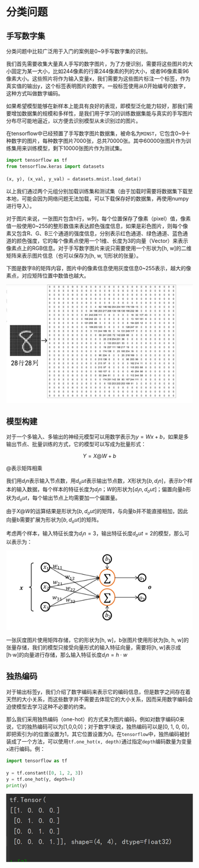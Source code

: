 # 分类问题

## 手写数字集

分类问题中比较广泛用于入门的案例是0~9手写数字集的识别。

我们首先需要收集大量真人手写的数字图片，为了方便识别，需要将这些图片的大小固定为某一大小，比如244像素的行乘244像素的列的大小，或者96像素乘96像素大小。这些照片将作为输入变量x，我们需要为这些图片标注一个标签，作为真实值的输出y，这个标签表明图片的数字。一般标签使用从0开始编号的数字，这种方式叫做数字编码。

如果希望模型能够在新样本上能具有良好的表现，即模型泛化能力较好，那我们需要增加数据集的规模和多样性，是我们用于学习的训练数据集能与真实的手写图片分布尽可能地逼近，以方便去识别模型从未识别过的图片。

在tensorflow中已经预置了手写数字图片数据集，被命名为`MINST`，它包含0~9十种数字的图片，每种数字图片7000张，总共70000张。其中60000张图片作为训练集用来训练模型，剩下10000张图片作为测试集。

```python
import tensorflow as tf
from tensorflow.keras import datasets

(x, y), (x_val, y_val) = datasets.mnist.load_data()
```

以上我们通过两个元组分别加载训练集和测试集（由于加载时需要将数据集下载至本地，可能会因为网络问题无法加载，可以下载保存好的数据集，再使用numpy进行导入）。

对于图片来说，一张图片包含h行，w列，每个位置保存了像素（pixel）值，像素值一般使用0~255的整形数值来表达颜色强度信息，如果是彩色图片，则每个像素又包含R、G、B三个通道的强度信息，分别表示红色通道、绿色通道、蓝色通道的颜色强度，它的每个像素点使用一个1维、长度为3的向量（Vector）来表示像素点上的RGB信息。对于手写数字图片来说只需要使用一个形状为[h, w]的二维矩阵来表示图片信息（也可以保存为[h, w, 1]形状的张量）。

下图是数字8的矩阵内容，图片中的像素信息使用灰度信息0~255表示，越大的像素点，对应矩阵位置中数值也越大。

![示例图片](./img/1.png)

## 模型构建

对于一个多输入、多输出的神经元模型可以用数学表示为$y=Wx+b$，如果是多输出节点、批量训练的方式，它的模型可以写成为批量形式：

$$
Y=X@W+b
$$

@表示矩阵相乘

我们用$d_in$表示输入节点数，用$d_out$表示输出节点数，$X$形状为$[b, d_in]$，表示b个样本的输入数据，每个样本的特征长度为$d_in$；$W$的形状为$[d_in, d_out]$；偏置向量$b$形状为$d_out$，每个输出节点上均需要加一个偏置量。

由于$X@W$的运算结果是形状为$[b, d_out]$的矩阵，与向量b并不能直接相加，因此向量b需要扩展为形状为$[b, d_out]$的矩阵。

考虑两个样本，输入特征长度为$d_in=3$，输出特征长度$d_out=2$的模型，那么可以表示为：

![示例图片](./img/2.png)

一张灰度图片使用矩阵存储，它的形状为[h, w]，b张图片使用形状为[b, h, w]的张量存储，我们的模型只接受向量形式的输入特征向量，需要将[h, w]表示成[h·w]的向量进行存储，那么输入特征长度$d_in = h·w$

## 独热编码

对于输出标签y，我们介绍了数字编码来表示它的编码信息，但是数字之间存在着天然的大小关系，而这些数字并不需要去体现它的大小关系，因而采用数字编码会迫使模型去学习这种不必要的约束。

那么我们采用独热编码（one-hot）的方式来为图片编码，例如对数字编码0来说，它的独热编码可以为[1,0,0,0]；对于数字1来说，独热编码可以是[0, 1, 0, 0]，即把索引为i的位置设置为1，其它位置设置为0。在`tensorflow`中，独热编码被封装成了一个方法，可以使用`tf.one_hot(x, depth)`通过指定`depth`编码数量为变量`x`进行编码。例：

```python
import tensorflow as tf

y = tf.constant([0, 1, 2, 3])
y = tf.one_hot(y, depth=4)
print(y)
```

![运行结果](./img/3.png)


